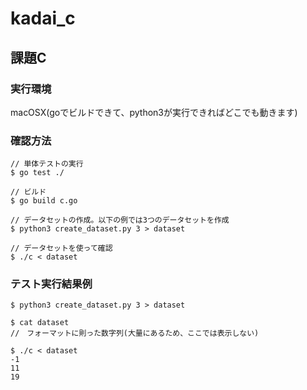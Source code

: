 # kadai_c
## 課題C

### 実行環境
macOSX(goでビルドできて、python3が実行できればどこでも動きます)

### 確認方法
```
// 単体テストの実行
$ go test ./

// ビルド
$ go build c.go

// データセットの作成。以下の例では3つのデータセットを作成
$ python3 create_dataset.py 3 > dataset

// データセットを使って確認
$ ./c < dataset
```

### テスト実行結果例
```
$ python3 create_dataset.py 3 > dataset

$ cat dataset
//　フォーマットに則った数字列(大量にあるため、ここでは表示しない)

$ ./c < dataset
-1
11
19
```